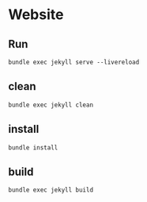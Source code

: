 # Website

## Run
```
bundle exec jekyll serve --livereload
```

## clean
```
bundle exec jekyll clean    
```

## install
```
bundle install 
```

## build
```
bundle exec jekyll build 
```